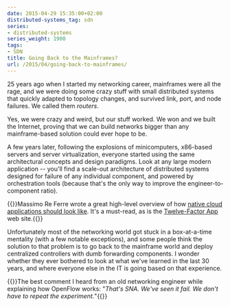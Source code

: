 ```yaml
---
date: 2015-04-29 15:35:00+02:00
distributed-systems_tag: sdn
series:
- distributed-systems
series_weight: 1900
tags:
- SDN
title: Going Back to the Mainframes?
url: /2015/04/going-back-to-mainframes/
---
```

25 years ago when I started my networking career, mainframes were all the rage, and we were doing some crazy stuff with small distributed systems that quickly adapted to topology changes, and survived link, port, and node failures. We called them *routers.*

Yes, we were crazy and weird, but our stuff worked. We won and we built the Internet, proving that we can build networks bigger than any mainframe-based solution could ever hope to be.
<!--more-->
A few years later, following the explosions of minicomputers, x86-based servers and server virtualization, everyone started using the same architectural concepts and design paradigms. Look at any large modern application -- you'll find a scale-out architecture of distributed systems designed for failure of any individual component, and powered by orchestration tools (because that's the only way to improve the engineer-to-component ratio).

{{<note info>}}Massimo Re Ferre wrote a great high-level overview of how [native cloud applications should look like](http://it20.info/2014/12/cloud-native-applications-for-dummies/). It's a must-read, as is the [Twelve-Factor App](http://12factor.net/) web site.{{</note>}}

Unfortunately most of the networking world got stuck in a box-at-a-time mentality (with a few notable exceptions), and some people think the solution to that problem is to go back to the mainframe world and deploy centralized controllers with dumb forwarding components. I wonder whether they ever bothered to look at what we've learned in the last 30 years, and where everyone else in the IT is going based on that experience.

{{<note>}}The best comment I heard from an old networking engineer while explaining how OpenFlow works: "*That's SNA. We've seen it fail. We don't have to repeat the experiment.*"{{</note>}}
